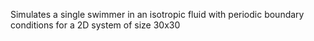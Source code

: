 Simulates a single swimmer in an isotropic fluid with periodic boundary conditions for a 2D system of size 30x30
